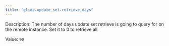 ```yaml
---
title: "glide.update_set.retrieve_days"
---
```


Description: The number of days update set retrieve is going to query for on the remote instance. Set it to 0 to retrieve all

Value: `90`